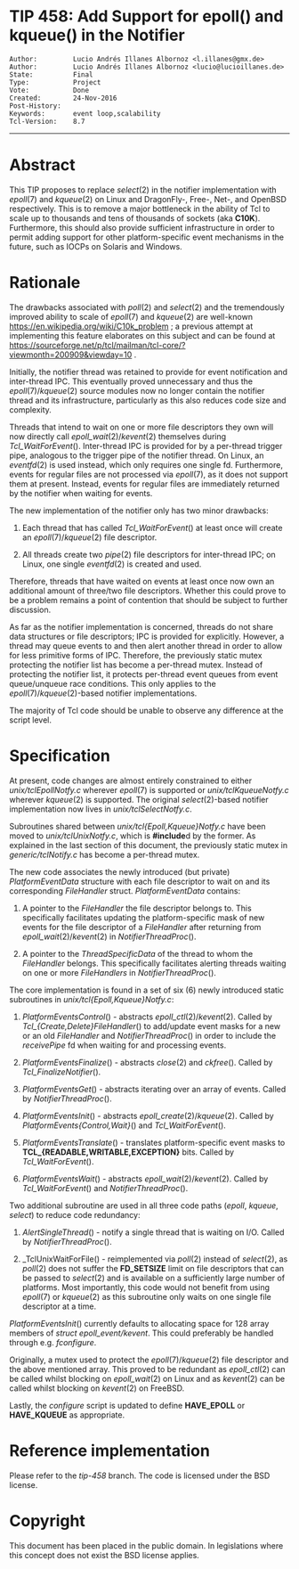 # TIP 458: Add Support for epoll() and kqueue() in the Notifier
	Author:         Lucio Andrés Illanes Albornoz <l.illanes@gmx.de>
	Author:         Lucio Andrés Illanes Albornoz <lucio@lucioillanes.de>
	State:          Final
	Type:           Project
	Vote:           Done
	Created:        24-Nov-2016
	Post-History:   
	Keywords:       event loop,scalability
	Tcl-Version:    8.7
-----

# Abstract

This TIP proposes to replace _select_\(2\) in the notifier implementation with _epoll_\(7\) and _kqueue_\(2\) on Linux and DragonFly-, Free-, Net-, and OpenBSD respectively. This is to remove a major bottleneck in the ability of Tcl to scale up to thousands and tens of thousands of sockets \(aka **C10K**\).
Furthermore, this should also provide sufficient infrastructure in order to permit adding support for other platform-specific event mechanisms in the future, such as IOCPs on Solaris and Windows.

# Rationale

The drawbacks associated with _poll_\(2\) and _select_\(2\) and the tremendously improved ability to scale of _epoll_\(7\) and _kqueue_\(2\) are well-known <https://en.wikipedia.org/wiki/C10k_problem> ; a previous attempt at implementing this feature elaborates on this subject and can be found at <https://sourceforge.net/p/tcl/mailman/tcl-core/?viewmonth=200909&viewday=10> .

Initially, the notifier thread was retained to provide for event notification and inter-thread IPC. This eventually proved unnecessary and thus the _epoll_\(7\)/_kqueue_\(2\) source modules now no longer contain the notifier thread and its infrastructure, particularly as this also reduces code size and complexity.

Threads that intend to wait on one or more file descriptors they own will now directly call _epoll\_wait_\(2\)/_kevent_\(2\) themselves during _Tcl\_WaitForEvent_\(\).  Inter-thread IPC is provided for by a per-thread trigger pipe, analogous to the trigger pipe of the notifier thread. On Linux, an _eventfd_\(2\) is used instead, which only requires one single fd. Furthermore, events for regular files are not processed via _epoll_\(7\), as it does not support them at present. Instead, events for regular files are immediately returned by the notifier when waiting for events.

The new implementation of the notifier only has two minor drawbacks:

 1. Each thread that has called _Tcl\_WaitForEvent_\(\) at least once will create an _epoll_\(7\)/_kqueue_\(2\) file descriptor.

 2. All threads create two _pipe_\(2\) file descriptors for inter-thread IPC; on Linux, one single _eventfd_\(2\) is created and used.

Therefore, threads that have waited on events at least once now own an additional amount of three/two file descriptors. Whether this could prove to be a problem remains a point of contention that should be subject to further discussion.

As far as the notifier implementation is concerned, threads do not share data structures or file descriptors; IPC is provided for explicitly. However, a thread may queue events to and then alert another thread in order to allow for less primitive forms of IPC. Therefore, the previously static mutex protecting the notifier list has become a per-thread mutex. Instead of protecting the notifier list, it protects per-thread event queues from event queue/unqueue race conditions. This only applies to the _epoll_\(7\)/_kqueue_\(2\)-based notifier implementations.

The majority of Tcl code should be unable to observe any difference at the script level.

# Specification

At present, code changes are almost entirely constrained to either _unix/tclEpollNotfy.c_ wherever _epoll_\(7\) is supported or _unix/tclKqueueNotfy.c_ wherever _kqueue_\(2\) is supported. The original _select_\(2\)-based notifier implementation now lives in _unix/tclSelectNotfy.c_.

Subroutines shared between _unix/tcl\{Epoll,Kqueue\}Notfy.c_ have been moved to _unix/tclUnixNotfy.c_, which is **\#include**d by the former. As explained in the last section of this document, the previously static mutex in _generic/tclNotify.c_ has become a per-thread mutex.

The new code associates the newly introduced \(but private\) _PlatformEventData_ structure with each file descriptor to wait on and its corresponding _FileHandler_ struct. _PlatformEventData_ contains:

 1. A pointer to the _FileHandler_ the file descriptor belongs to. This specifically facilitates updating the platform-specific mask of new events for the file descriptor of a _FileHandler_ after returning from _epoll\_wait_\(2\)/_kevent_\(2\) in _NotifierThreadProc_\(\).

 2. A pointer to the _ThreadSpecificData_ of the thread to whom the _FileHandler_ belongs. This specifically facilitates alerting threads waiting on one or more _FileHandlers_ in _NotifierThreadProc_\(\).

The core implementation is found in a set of six \(6\) newly introduced static subroutines in _unix/tcl\{Epoll,Kqueue\}Notfy.c_:

 1. _PlatformEventsControl_\(\) - abstracts _epoll\_ctl_\(2\)/_kevent_\(2\). Called by _Tcl\_\{Create,Delete\}FileHandler_\(\) to add/update event masks for a new or an old _FileHandler_ and _NotifierThreadProc_\(\) in order to include the _receivePipe_ fd when waiting for and processing events.

 2. _PlatformEventsFinalize_\(\) - abstracts _close_\(2\) and _ckfree_\(\). Called by _Tcl\_FinalizeNotifier_\(\).

 3. _PlatformEventsGet_\(\) - abstracts iterating over an array of events. Called by _NotifierThreadProc_\(\).

 4. _PlatformEventsInit_\(\) - abstracts _epoll\_create_\(2\)/_kqueue_\(2\). Called by _PlatformEvents\{Control,Wait\}_\(\) and _Tcl\_WaitForEvent_\(\).

 5. _PlatformEventsTranslate_\(\) - translates platform-specific event masks to **TCL\_\{READABLE,WRITABLE,EXCEPTION\}** bits. Called by _Tcl\_WaitForEvent_\(\).

 6. _PlatformEventsWait_\(\) - abstracts _epoll\_wait_\(2\)/_kevent_\(2\). Called by _Tcl\_WaitForEvent_\(\) and _NotifierThreadProc_\(\). 

Two additional subroutine are used in all three code paths \(_epoll_, _kqueue_, _select_\) to reduce code redundancy:

 1. _AlertSingleThread_\(\) - notify a single thread that is waiting on I/O. Called by _NotifierThreadProc_\(\).

 2. _TclUnixWaitForFile\(\) - reimplemented via _poll_\(2\) instead of _select_\(2\), as _poll_\(2\) does not suffer the **FD\_SETSIZE** limit on file descriptors that can be passed to _select_\(2\) and is available on a sufficiently large number of platforms. Most importantly, this code would not benefit from using _epoll_\(7\) or _kqueue_\(2\) as this subroutine only waits on one single file descriptor at a time.

_PlatformEventsInit_\(\) currently defaults to allocating space for 128 array members of _struct epoll\_event/kevent_. This could preferably be handled through e.g. _fconfigure_.

Originally, a mutex used to protect the _epoll_\(7\)/_kqueue_\(2\) file descriptor and the above mentioned array. This proved to be redundant as _epoll\_ctl_\(2\) can be called whilst blocking on _epoll\_wait_\(2\) on Linux and as _kevent_\(2\) can be called whilst blocking on _kevent_\(2\) on FreeBSD.

Lastly, the _configure_ script is updated to define **HAVE\_EPOLL** or **HAVE\_KQUEUE** as appropriate.

# Reference implementation

Please refer to the _tip-458_ branch. The code is licensed under the BSD license.

# Copyright

This document has been placed in the public domain. In legislations where this concept does not exist the BSD license applies.


